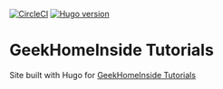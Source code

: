[![CircleCI](https://circleci.com/gh/geekhomeinside/docs.svg?style=svg)](https://circleci.com/gh/geekhomeinside/docs)
[![Hugo version](https://img.shields.io/badge/hugo-v0.54-ff69b4.svg)](http://gohugo.io/)

# GeekHomeInside Tutorials

Site built with Hugo for [GeekHomeInside Tutorials](https://docs.geekhomeinside.io)
